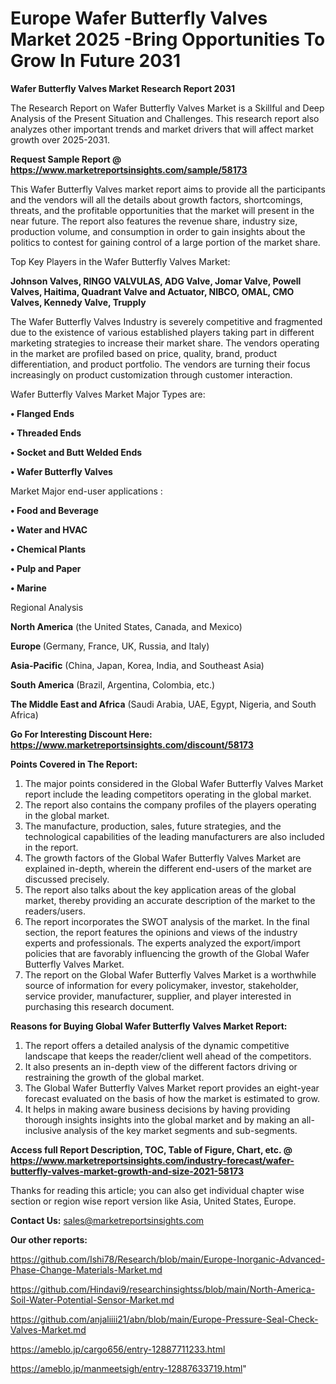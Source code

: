 # Europe Wafer Butterfly Valves Market 2025 -Bring Opportunities To Grow In Future 2031

<strong>Wafer Butterfly Valves Market Research Report 2031</strong>

The Research Report on Wafer Butterfly Valves Market is a Skillful and Deep Analysis of the Present Situation and Challenges. This research report also analyzes other important trends and market drivers that will affect market growth over 2025-2031.

<strong>Request Sample Report @ <a href=https://www.marketreportsinsights.com/sample/58173>https://www.marketreportsinsights.com/sample/58173</a></strong>

This Wafer Butterfly Valves market report aims to provide all the participants and the vendors will all the details about growth factors, shortcomings, threats, and the profitable opportunities that the market will present in the near future. The report also features the revenue share, industry size, production volume, and consumption in order to gain insights about the politics to contest for gaining control of a large portion of the market share.

Top Key Players in the Wafer Butterfly Valves Market:

<strong>Johnson Valves, RINGO VALVULAS, ADG Valve, Jomar Valve, Powell Valves, Haitima, Quadrant Valve and Actuator, NIBCO, OMAL, CMO Valves, Kennedy Valve, Trupply</strong>

The Wafer Butterfly Valves Industry is severely competitive and fragmented due to the existence of various established players taking part in different marketing strategies to increase their market share. The vendors operating in the market are profiled based on price, quality, brand, product differentiation, and product portfolio. The vendors are turning their focus increasingly on product customization through customer interaction.

Wafer Butterfly Valves Market Major Types are:

<strong>• Flanged Ends

• Threaded Ends

• Socket and Butt Welded Ends

• Wafer Butterfly Valves</strong>

Market Major end-user applications :

<strong>• Food and Beverage

• Water and HVAC

• Chemical Plants

• Pulp and Paper

• Marine</strong>

Regional Analysis

</u><strong><b>North America</b></strong> (the United States, Canada, and Mexico)

<strong><b>Europe </b></strong>(Germany, France, UK, Russia, and Italy)

<strong><b>Asia-Pacific</b></strong> (China, Japan, Korea, India, and Southeast Asia)

<strong><b>South America</b></strong> (Brazil, Argentina, Colombia, etc.)

<strong><b>The Middle East and Africa</b></strong> (Saudi Arabia, UAE, Egypt, Nigeria, and South Africa)

<strong>Go For Interesting Discount Here: <a href=https://www.marketreportsinsights.com/discount/58173>https://www.marketreportsinsights.com/discount/58173</a></strong>

<strong>Points Covered in The Report:</strong>
<ol>
  <li>The major points considered in the Global Wafer Butterfly Valves Market report include the leading competitors operating in the global market.</li>
  <li>The report also contains the company profiles of the players operating in the global market.</li>
  <li>The manufacture, production, sales, future strategies, and the technological capabilities of the leading manufacturers are also included in the report.</li>
  <li>The growth factors of the Global Wafer Butterfly Valves Market are explained in-depth, wherein the different end-users of the market are discussed precisely.</li>
  <li>The report also talks about the key application areas of the global market, thereby providing an accurate description of the market to the readers/users.</li>
  <li>The report incorporates the SWOT analysis of the market. In the final section, the report features the opinions and views of the industry experts and professionals. The experts analyzed the export/import policies that are favorably influencing the growth of the Global Wafer Butterfly Valves Market.</li>
  <li>The report on the Global Wafer Butterfly Valves Market is a worthwhile source of information for every policymaker, investor, stakeholder, service provider, manufacturer, supplier, and player interested in purchasing this research document.</li>
</ol>
<strong>Reasons for Buying Global Wafer Butterfly Valves Market Report:</strong>

<ol>
  <li>The report offers a detailed analysis of the dynamic competitive landscape that keeps the reader/client well ahead of the competitors.</li>
  <li>It also presents an in-depth view of the different factors driving or restraining the growth of the global market.</li>
  <li>The Global Wafer Butterfly Valves Market report provides an eight-year forecast evaluated on the basis of how the market is estimated to grow.</li>
  <li>It helps in making aware business decisions by having providing thorough insights insights into the global market and by making an all-inclusive analysis of the key market segments and sub-segments.</li>
</ol>
<strong>Access full Report Description, TOC, Table of Figure, Chart, etc. @ <a href=https://www.marketreportsinsights.com/industry-forecast/wafer-butterfly-valves-market-growth-and-size-2021-58173>https://www.marketreportsinsights.com/industry-forecast/wafer-butterfly-valves-market-growth-and-size-2021-58173</a></strong>


Thanks for reading this article; you can also get individual chapter wise section or region wise report version like Asia, United States, Europe.

<strong>Contact Us:</strong>
sales@marketreportsinsights.com

<strong>Our other reports:</strong>

<a href=https://github.com/Ishi78/Research/blob/main/Europe-Inorganic-Advanced-Phase-Change-Materials-Market.md>https://github.com/Ishi78/Research/blob/main/Europe-Inorganic-Advanced-Phase-Change-Materials-Market.md</a>

<a href=https://github.com/Hindavi9/researchinsightss/blob/main/North-America-Soil-Water-Potential-Sensor-Market.md>https://github.com/Hindavi9/researchinsightss/blob/main/North-America-Soil-Water-Potential-Sensor-Market.md</a>

<a href=https://github.com/anjaliiii21/abn/blob/main/Europe-Pressure-Seal-Check-Valves-Market.md>https://github.com/anjaliiii21/abn/blob/main/Europe-Pressure-Seal-Check-Valves-Market.md</a>

<a href=https://ameblo.jp/cargo656/entry-12887711233.html>https://ameblo.jp/cargo656/entry-12887711233.html</a>

<a href=https://ameblo.jp/manmeetsigh/entry-12887633719.html>https://ameblo.jp/manmeetsigh/entry-12887633719.html</a>"
